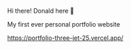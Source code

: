 Hi there! Donald here 🦆

My first ever personal portfolio website

https://portfolio-three-jet-25.vercel.app/
